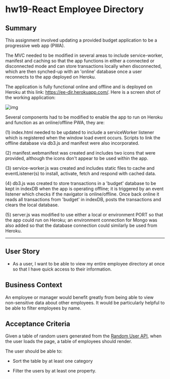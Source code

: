 # hw19-React Employee Directory

## Summary

This assignment involved updating a provided budget application to be a progressive web app (PWA).

The MVC needed to be modified in several areas to include service-worker, manifest and caching so that the app functions in either a connected or disconnected mode and can store transactions locally when disconnected, which are then synched-up with an 'online' database once a user reconnects to the app deployed on Heroku.

The application is fully functional online and offline and is deployed on Heroku at this link: https://ee-dir.herokuapp.com/. Here is a screen shot of the working application:

![img](https://github.com/fhsal/hw19-employee-directory/blob/main/Employee%20Directory%20app%20screen%20shot.jpg)

Several components had to be modified to enable the app to run on Heroku and function as an online/offline PWA, they are:

(1) index.html needed to be updated to include a serviceWorker listener which is registered when the window load event occurs. Scripts to link the offline database via db3.js and manifest were also incorporated.

(2) manifest.webmanifest was created and includes two icons that were provided, although the icons don't appear to be used within the app.

(3) service-worker.js was created and includes static files to cache and eventListener(s) to install, activate, fetch and respond with cached data.

(4) db3.js was created to store transactions in a 'budget' database to be kept in indexDB when the app is operating offline; it is triggered by an event listener which checks if the navigator is online/offline. Once back online it reads all transactions from 'budget' in indexDB, posts the transactions and clears the local database.

(5) server.js was modified to use either a local or environment PORT so that the app could run on Heroku; an environment connection for Mongo was also added so that the database connection could similarly be used from Heroku.

---

## User Story

* As a user, I want to be able to view my entire employee directory at once so that I have quick access to their information.

## Business Context

An employee or manager would benefit greatly from being able to view non-sensitive data about other employees. It would be particularly helpful to be able to filter employees by name.

## Acceptance Criteria

Given a table of random users generated from the [Random User API](https://randomuser.me/), when the user loads the page, a table of employees should render. 

The user should be able to:

  * Sort the table by at least one category

  * Filter the users by at least one property.
